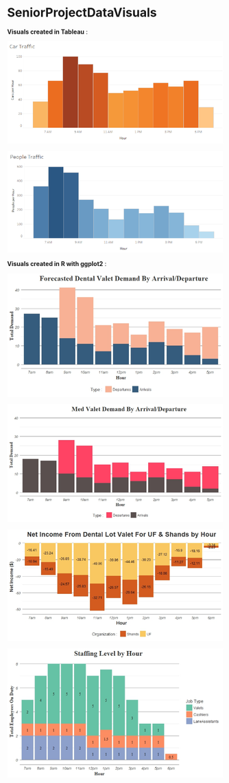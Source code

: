 # SeniorProjectDataVisuals

**Visuals created in Tableau** :

![carTriffic](https://github.com/DanOKeefe/SeniorProjectDataVisuals/blob/master/carTraffic.PNG)

![peopleTraffic](https://github.com/DanOKeefe/SeniorProjectDataVisuals/blob/master/peopleTraffic.PNG)

**Visuals created in R with ggplot2** :

![DentalValetDemand](https://github.com/DanOKeefe/SeniorProjectDataVisuals/blob/master/ForecastedValetDemandByType.jpeg)

![MedValetDemand](https://github.com/DanOKeefe/SeniorProjectDataVisuals/blob/master/medComparedToDental.jpeg)

![ForecastedNetIncome](https://github.com/DanOKeefe/SeniorProjectDataVisuals/blob/master/NetIncome.jpeg)

![StaffScheduled](https://github.com/DanOKeefe/SeniorProjectDataVisuals/blob/master/ValetStaffingLevels.jpeg)
